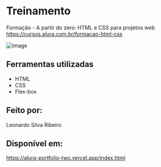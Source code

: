 
# Treinamento
Formação - A partir do zero: HTML e CSS para projetos web
https://cursos.alura.com.br/formacao-html-css

![image](https://github.com/le0nard0sr/alura-portfolio/blob/main/assets/alura-portfolio.PNG?raw=true)

## Ferramentas utilizadas
* HTML
* CSS
* Flex-box

## Feito por:
Leonardo Silva Ribeiro

## Disponível em:
https://alura-portfolio-two.vercel.app/index.html

